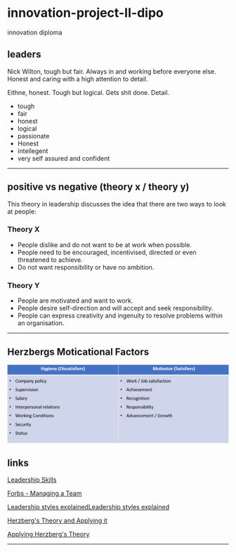 # innovation-project-II-dipo

innovation diploma

## leaders

Nick Wilton, tough but fair.
Always in and working before everyone else.
Honest and caring with a high attention to detail.

Eithne, honest.
Tough but logical.
Gets shit done.
Detail.

- tough
- fair
- honest
- logical
- passionate
- Honest
- intellegent
- very self assured and confident

-------------

## positive vs negative (theory x / theory y)

This theory in leadership discusses the idea that there are two ways to look at people:

### Theory X

- People dislike and do not want to be at work when possible.
- People need to be encouraged, incentivised, directed or even threatened to achieve.
- Do not want responsibility or have no ambition.

### Theory Y

- People are motivated and want to work.
- People desire self-direction and will accept and seek responsibility.
- People can express creativity and ingenuity to resolve problems within an organisation.

-------------

## Herzbergs Moticational Factors

![herzle](sherberg.png)

## links

[Leadership Skills](https://www.thebalancecareers.com/top-leadership-skills-2063782)

[Forbs - Managing a Team](https://www.nytimes.com/guides/business/manage-a-successful-team)

[Leadership styles explainedLeadership styles explained](http://www.nwlink.com/~donclark/leader/leadstl.html)

[Herzberg's Theory and Applying it](https://www.aafp.org/pubs/fpm/issues/1999/1000/p26.html#:~:text=Frederick%20Herzberg%20theorized%20that%20employee,more%20productive%2C%20creative%20and%20committed.)

[Applying Herzberg's Theory](https://youtu.be/f-qbGAvR4EU?t=323)

-------------
